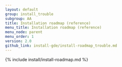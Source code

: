 ```yaml
---
layout: default
group: install_trouble
subgroup: AA
title: Installation roadmap (reference)
menu_title: Installation roadmap (reference)
menu_node: parent
menu_order: 1
version: 2.0
github_link: install-gde/install-roadmap_trouble.md
---
```


{% include install/install-roadmap.md %}
